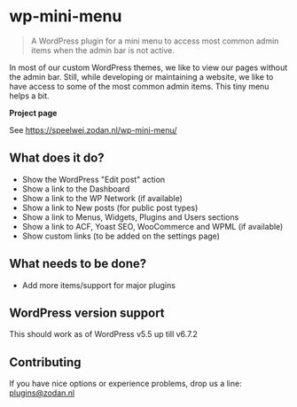 # wp-mini-menu
> A WordPress plugin for a mini menu to access most common admin items when the admin bar is not active.

In most of our custom WordPress themes, we like to view our pages without the admin bar. Still, while developing or maintaining a website, we like to have access to some of the most common admin items. This tiny menu helps a bit.


**Project page**

See https://speelwei.zodan.nl/wp-mini-menu/


## What does it do?

* Show the WordPress "Edit post" action
* Show a link to the Dashboard
* Show a link to the WP Network (if available)
* Show a link to New posts (for public post types)
* Show a link to Menus, Widgets, Plugins and Users sections
* Show a link to ACF, Yoast SEO, WooCommerce and WPML (if available)
* Show custom links (to be added on the settings page)


## What needs to be done?

* Add more items/support for major plugins


## WordPress version support

This should work as of WordPress v5.5 up till v6.7.2


## Contributing

If you have nice options or experience problems, drop us a line: plugins@zodan.nl


